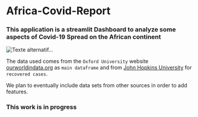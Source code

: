 # Africa-Covid-Report

### This application is a streamlit Dashboard to analyze some aspects of Covid-19 Spread on the African continent


![Texte alternatif…](https://www.iapb.org/wp-content/uploads/covid-19-french-900x511-1.jpg)


The data used comes from the `Oxford University` website [ourworldindata.org](https://github.com/owid/covid-19-data/blob/master/public/data/owid-covid-data.csv) as `main dataframe` and from [John Hopkins University](https://raw.githubusercontent.com/CSSEGISandData/COVID-19/master/csse_covid_19_data/csse_covid_19_time_series/time_series_covid19_recovered_global.csv) for `recovered cases`.

We plan to eventually include data sets from other sources in order to add features. 

### This work is in progress
